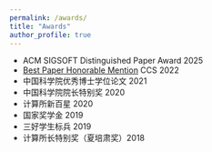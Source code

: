 ```yaml
---
permalink: /awards/
title: "Awards"
author_profile: true
---
```

*  ACM SIGSOFT Distinguished Paper Award 2025
*  [Best Paper Honorable Mention](https://www.sigsac.org/ccs/CCS2022/program/awards.html) CCS 2022 
*  中国科学院优秀博士学位论文 2021
*  中国科学院院长特别奖 2020
*  计算所新百星 2020
*  国家奖学金 2019
*  三好学生标兵 2019
*  计算所长特别奖（夏培肃奖）2018
